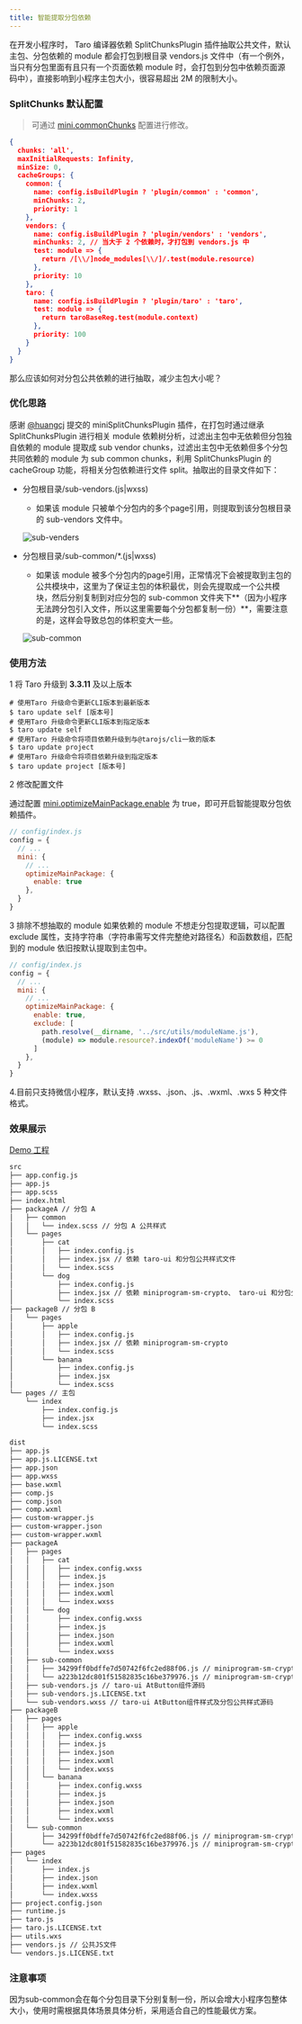 ```yaml
---
title: 智能提取分包依赖
---
```


在开发小程序时， Taro 编译器依赖 SplitChunksPlugin 插件抽取公共文件，默认主包、分包依赖的 module 都会打包到根目录 vendors.js 文件中（有一个例外，当只有分包里面有且只有一个页面依赖 module 时，会打包到分包中依赖页面源码中），直接影响到小程序主包大小，很容易超出 2M 的限制大小。

### SplitChunks 默认配置

> 可通过 [mini.commonChunks](/docs/next/config-detail#minicommonchunks) 配置进行修改。

```json title="SplitChunks 默认配置"
{
  chunks: 'all',
  maxInitialRequests: Infinity,
  minSize: 0,
  cacheGroups: {
    common: {
      name: config.isBuildPlugin ? 'plugin/common' : 'common',
      minChunks: 2,
      priority: 1
    },
    vendors: {
      name: config.isBuildPlugin ? 'plugin/vendors' : 'vendors',
      minChunks: 2, // 当大于 2 个依赖时，才打包到 vendors.js 中
      test: module => {
        return /[\\/]node_modules[\\/]/.test(module.resource)
      },
      priority: 10
    },
    taro: {
      name: config.isBuildPlugin ? 'plugin/taro' : 'taro',
      test: module => {
        return taroBaseReg.test(module.context)
      },
      priority: 100
    }
  }
}
```

那么应该如何对分包公共依赖的进行抽取，减少主包大小呢？

### 优化思路

感谢 [@huangcj](https://github.com/huangcj99) 提交的 miniSplitChunksPlugin 插件，在打包时通过继承 SplitChunksPlugin 进行相关 module 依赖树分析，过滤出主包中无依赖但分包独自依赖的 module 提取成 sub vendor chunks，过滤出主包中无依赖但多个分包共同依赖的 module 为 sub common chunks，利用 SplitChunksPlugin 的 cacheGroup 功能，将相关分包依赖进行文件 split。抽取出的目录文件如下：

- 分包根目录/sub-vendors.(js|wxss)

  - 如果该 module 只被单个分包内的多个page引用，则提取到该分包根目录的 sub-vendors 文件中。

  ![sub-venders](https://img13.360buyimg.com/imagetools/jfs/t1/205404/34/21044/222198/6256e36cE62a6c078/93671ab13f3df367.png)

- 分包根目录/sub-common/*.(js|wxss)

  - 如果该 module 被多个分包内的page引用，正常情况下会被提取到主包的公共模块中，这里为了保证主包的体积最优，则会先提取成一个公共模块，然后分别复制到对应分包的 sub-common 文件夹下**（因为小程序无法跨分包引入文件，所以这里需要每个分包都复制一份）**，需要注意的是，这样会导致总包的体积变大一些。

  ![sub-common](https://img12.360buyimg.com/imagetools/jfs/t1/136245/21/26437/256225/6256e36dE6a1c438f/43dfcf54cf443ca0.png)
  
### 使用方法

1 将 Taro 升级到 **3.3.11** 及以上版本

```shell title="升级版本"
# 使用Taro 升级命令更新CLI版本到最新版本
$ taro update self [版本号]
# 使用Taro 升级命令更新CLI版本到指定版本
$ taro update self
# 使用Taro 升级命令将项目依赖升级到与@tarojs/cli一致的版本
$ taro update project 
# 使用Taro 升级命令将项目依赖升级到指定版本
$ taro update project [版本号]
```

2 修改配置文件

通过配置 [mini.optimizeMainPackage.enable](/docs/next/config-detail#minioptimizemainpackage) 为 true，即可开启智能提取分包依赖插件。

```js title="开启智能提取分包依赖"
// config/index.js
config = {
  // ...
  mini: {
    // ...
    optimizeMainPackage: {
      enable: true
    },
  }
}
```

3 排除不想抽取的 module
如果依赖的 module 不想走分包提取逻辑，可以配置 exclude 属性，支持字符串（字符串需写文件完整绝对路径名）和函数数组，匹配到的 module 依旧按默认提取到主包中。

```js title="开启智能提取分包依赖"
// config/index.js
config = {
  // ...
  mini: {
    // ...
    optimizeMainPackage: {
      enable: true,
      exclude: [
        path.resolve(__dirname, '../src/utils/moduleName.js'), 
        (module) => module.resource?.indexOf('moduleName') >= 0
      ]
    },
  }
}
```

4.目前只支持微信小程序，默认支持 .wxss、.json、.js、.wxml、.wxs 5 种文件格式。

### 效果展示

[Demo 工程](https://github.com/NervJS/taro/tree/feat/webpack5/examples/mini-split-chunks-plugin)

```bash title="源文件工程目录"
src
├── app.config.js
├── app.js
├── app.scss
├── index.html
├── packageA // 分包 A
│   ├── common
│   │   └── index.scss // 分包 A 公共样式
│   └── pages
│       ├── cat
│       │   ├── index.config.js
│       │   ├── index.jsx // 依赖 taro-ui 和分包公共样式文件
│       │   └── index.scss
│       └── dog
│           ├── index.config.js
│           ├── index.jsx // 依赖 miniprogram-sm-crypto、 taro-ui 和分包公共样式文件
│           └── index.scss
├── packageB // 分包 B
│   └── pages
│       ├── apple
│       │   ├── index.config.js
│       │   ├── index.jsx // 依赖 miniprogram-sm-crypto
│       │   └── index.scss
│       └── banana
│           ├── index.config.js
│           ├── index.jsx
│           └── index.scss
└── pages // 主包
    └── index
        ├── index.config.js
        ├── index.jsx
        └── index.scss
```

```bash title="输出工程目录"
dist
├── app.js
├── app.js.LICENSE.txt
├── app.json
├── app.wxss
├── base.wxml
├── comp.js
├── comp.json
├── comp.wxml
├── custom-wrapper.js
├── custom-wrapper.json
├── custom-wrapper.wxml
├── packageA
│   ├── pages
│   │   ├── cat
│   │   │   ├── index.config.wxss
│   │   │   ├── index.js
│   │   │   ├── index.json
│   │   │   ├── index.wxml
│   │   │   └── index.wxss
│   │   └── dog
│   │       ├── index.config.wxss
│   │       ├── index.js
│   │       ├── index.json
│   │       ├── index.wxml
│   │       └── index.wxss
│   ├── sub-common 
│   │   ├── 34299ff0bdffe7d50742f6fc2ed88f06.js // miniprogram-sm-crypto 依赖模块 jsbn 源码
│   │   └── a223b12dc801f51582835c16be379976.js // miniprogram-sm-crypto 源码
│   ├── sub-vendors.js // taro-ui AtButton组件源码
│   ├── sub-vendors.js.LICENSE.txt
│   └── sub-vendors.wxss // taro-ui AtButton组件样式及分包公共样式源码
├── packageB
│   ├── pages
│   │   ├── apple
│   │   │   ├── index.config.wxss
│   │   │   ├── index.js
│   │   │   ├── index.json
│   │   │   ├── index.wxml
│   │   │   └── index.wxss
│   │   └── banana
│   │       ├── index.config.wxss
│   │       ├── index.js
│   │       ├── index.json
│   │       ├── index.wxml
│   │       └── index.wxss
│   └── sub-common
│       ├── 34299ff0bdffe7d50742f6fc2ed88f06.js // miniprogram-sm-crypto 依赖模块 jsbn 源码 
│       └── a223b12dc801f51582835c16be379976.js // miniprogram-sm-crypto 源码
├── pages
│   └── index
│       ├── index.js
│       ├── index.json
│       ├── index.wxml
│       └── index.wxss
├── project.config.json
├── runtime.js
├── taro.js
├── taro.js.LICENSE.txt
├── utils.wxs
├── vendors.js // 公共JS文件
└── vendors.js.LICENSE.txt
```

### 注意事项

因为sub-common会在每个分包目录下分别复制一份，所以会增大小程序包整体大小，使用时需根据具体场景具体分析，采用适合自己的性能最优方案。
